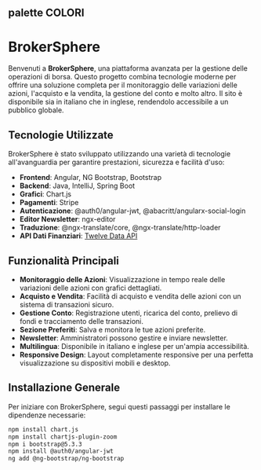 
<!-- 
# Istallazione GENERALE
npm install chart.js 
npm install chartjs-plugin-zoom
npm i bootstrap@5.3.3
npm install @auth0/angular-jwt
ng add @ng-bootstrap/ng-bootstrap

### installazione solo login google
npm i @abacritt/angularx-social-login@2.1.0  
### installazione solo pagamenti stripe
npm install @stripe/stripe-js

### installazione solo ngx-editor  (per le newsletters)
npm i ngx-editor@16.0.1



 ### installazione solo per la traduzione
npm install @ngx-translate/core @ngx-translate/http-loader -->

<!-- ## Come avviare il programma
1. cambiare nel sito di strime nella sezione webhook (il lick di webhook utilizzato )
per il li lick andare sulla powerSell e utilizzare il commando ngrok http 8888 e copiare l'indirizzo 
es. (https://aaxx-xxx-xx-xxx-xxx.ngrok-free.app )
ps.  se non istallato in precedenza installare sulla powersell il seguente commando : choco install ngrok
2. npm run startCompleto

# API  
https://rapidapi.com/it/twelve-data1-twelve-data-default/api/twelve-data1/ -->


## palette COLORI
<!-- Aquamarine Tint (#09eab4)
Pale Turquoise Tint (#93fcec)
Dark Slate Grey Tint (#0c3c4c)
Grey Tint (#7a7985)
Silver Tint (#bcbabc)
Midnight Blue Shade (#2c2443)
Blu Scuro:
Hex: #0E1229
Utilizzato per sfondi e sezioni principali del sito.
Blu:
Hex: #1B264F
Impiegato per elementi di navigazione e titoli.
Bianco:
Hex: #FFFFFF
Usato per il testo principale e sfondi secondari.
Grigio Chiaro:
Hex: #F2F5FA
Utilizzato per sfondi e separatori di sezioni.
Verde Chiaro:
Hex: #23B373
Usato per indicare variazioni di prezzo positive.
Rosso:
Hex: #E15241
Utilizzato per indicare variazioni di prezzo negative. -->
<!-- 1. Blu Scuro: #0E1229 - Utilizzato per sfondi e sezioni principali del sito.
2. Blu: #1B264F - Impiegato per elementi di navigazione e titoli.
3. Bianco: #FFFFFF - Usato per il testo principale e sfondi secondari.
4. Grigio Chiaro: #F2F5FA - Utilizzato per sfondi e separatori di sezioni.
5. Verde Chiaro: #23B373 - Usato per indicare variazioni di prezzo positive.
 6. Rosso: #E15241 - Utilizzato per indicare variazioni di prezzo negative.

7. Verde Acqua: #09eab4 - Spesso utilizzato per elementi grafici e pulsanti.
8. Turchese Chiaro: #93fcec - Utilizzato per accentuare alcune sezioni.
9. Blu Petrolio: #0c3c4c - Impiegato per titoli e testi secondari.
10. Grigio Medio: #7a7985 - Utilizzato per testi secondari e icone.
11. Grigio Argento: #bcbabc - Per bordi e linee di separazione.
12. Blu Notte: #2c2443 - Utilizzato per sfondi scuri e contrasti​ 




1. #12192B --blu scuro sbiadito-- Usato per lo sfondo generale
2. #0B1426 --blu scuro --         usato per navbar 
3. #122036 --blu un pò scuro--    per grafico 
4. #122F4D --blu petrolio --       per le card

5. #2EA5FB --azzuro --per bottoni 
6. #1199FA --azzuro scuro-- per i titoli/icone
7. #FFFFFF -- bianco-- per titoli(h1-h2)

8. #00A68C --verde-- per gli aumenti
9. #D9475A --rosso-- per le diminuzioni



# API  
https://rapidapi.com/it/twelve-data1-twelve-data-default/api/twelve-data1/ -->

# BrokerSphere

Benvenuti a **BrokerSphere**, una piattaforma avanzata per la gestione delle operazioni di borsa. Questo progetto combina tecnologie moderne per offrire una soluzione completa per il monitoraggio delle variazioni delle azioni, l'acquisto e la vendita, la gestione del conto e molto altro. Il sito è disponibile sia in italiano che in inglese, rendendolo accessibile a un pubblico globale.

## Tecnologie Utilizzate
BrokerSphere è stato sviluppato utilizzando una varietà di tecnologie all'avanguardia per garantire prestazioni, sicurezza e facilità d'uso:

- **Frontend**: Angular, NG Bootstrap, Bootstrap
- **Backend**: Java, IntelliJ, Spring Boot
- **Grafici**: Chart.js
- **Pagamenti**: Stripe
- **Autenticazione**: @auth0/angular-jwt, @abacritt/angularx-social-login
- **Editor Newsletter**: ngx-editor
- **Traduzione**: @ngx-translate/core, @ngx-translate/http-loader
- **API Dati Finanziari**: [Twelve Data API](https://rapidapi.com/it/twelve-data1-twelve-data-default/api/twelve-data1/)

## Funzionalità Principali
- **Monitoraggio delle Azioni**: Visualizzazione in tempo reale delle variazioni delle azioni con grafici dettagliati.
- **Acquisto e Vendita**: Facilità di acquisto e vendita delle azioni con un sistema di transazioni sicuro.
- **Gestione Conto**: Registrazione utenti, ricarica del conto, prelievo di fondi e tracciamento delle transazioni.
- **Sezione Preferiti**: Salva e monitora le tue azioni preferite.
- **Newsletter**: Amministratori possono gestire e inviare newsletter.
- **Multilingua**: Disponibile in italiano e inglese per un'ampia accessibilità.
- **Responsive Design**: Layout completamente responsive per una perfetta visualizzazione su dispositivi mobili e desktop.

## Installazione Generale
Per iniziare con BrokerSphere, segui questi passaggi per installare le dipendenze necessarie:

```bash
npm install chart.js 
npm install chartjs-plugin-zoom
npm i bootstrap@5.3.3
npm install @auth0/angular-jwt
ng add @ng-bootstrap/ng-bootstrap
